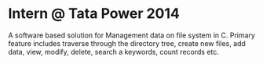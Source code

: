 # Intern @ Tata Power 2014

A software based solution for Management data on file system in C. 
Primary feature includes traverse through the directory tree, 
create new files, add data, view, modify, delete, search a keywords,
count records etc.
